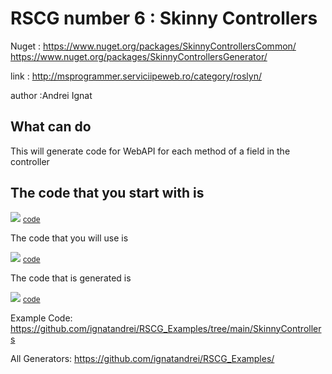 # RSCG number 6 : Skinny Controllers

Nuget :
    https://www.nuget.org/packages/SkinnyControllersCommon/
    https://www.nuget.org/packages/SkinnyControllersGenerator/


link : http://msprogrammer.serviciipeweb.ro/category/roslyn/ 


author :Andrei Ignat


## What can do

This will generate code for WebAPI for each method of a field in the controller

## The code that you start with is 


<img src='http://ignatandrei.github.io/RSCG_Examples/images/Skinny Controllers/ExistingCode.cs.png' />
<small>
<a href='http://ignatandrei.github.io/RSCG_Examples/images/Skinny Controllers/ExistingCode.cs' target='_blank'>code</a>
</small>

The code that you will use is

<img src='http://ignatandrei.github.io/RSCG_Examples/images/Skinny Controllers/Usage.cs.png' />
<small>
<a href='http://ignatandrei.github.io/RSCG_Examples/images/Skinny Controllers/Usage.cs' target='_blank'>code</a>
</small>



The code that is generated is

<img src='http://ignatandrei.github.io/RSCG_Examples/images/Skinny Controllers/GeneratedCode.cs.png' />
<small>
<a href='http://ignatandrei.github.io/RSCG_Examples/images/Skinny Controllers/GeneratedCode.cs' target='_blank'>code</a>
</small>


Example Code: <a href="https://github.com/ignatandrei/RSCG_Examples/tree/main/SkinnyControllers" rel="noopener" target="_blank">https://github.com/ignatandrei/RSCG_Examples/tree/main/SkinnyControllers</a>

All Generators: <a href="https://github.com/ignatandrei/RSCG_Examples/">https://github.com/ignatandrei/RSCG_Examples/</a>